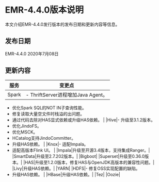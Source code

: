 # EMR-4.4.0版本说明

本文介绍EMR-4.4.0发行版本的发布日期和更新内容等信息。

## 发布日期

EMR-4.4.0 2020年7月08日

## 更新内容

|服务|变更点|
|--|---|
|Spark|-   ThriftServer进程增加Java Agent。
-   优化Spark SQL的NOT IN子查询性能。
-   修复读取大量空文件时栈溢的出问题。
-   通过代码去除对HAS显式依赖或升级HAS依赖。 |
|Hive|-   升级至3.1.2版本。
-   优化JindoFS。
-   优化MSCK。
-   HCatalog支持JindoCommitter。
-   升级HAS依赖。 |
|Knox|-   适配Impala。
-   适配高版本Flink UI。 |
|Impala|升级至开源3.4版本，支持集成Ranger。|
|SmartData|升级至2.7.202版本。|
|Bigboot|
|Superset|升级至0.36.0版本。|
|HAS|升级至1.2.0版本，修复HAS与OpenJDK高版本的兼容性问题。|
|Livy|升级HAS依赖。|
|YARN|
|HDFS|-   修复OSS实现配置的缺陷。
-   升级HAS依赖。 |
|HBase|升级HAS依赖。|
|Tez|
|Oozie|

